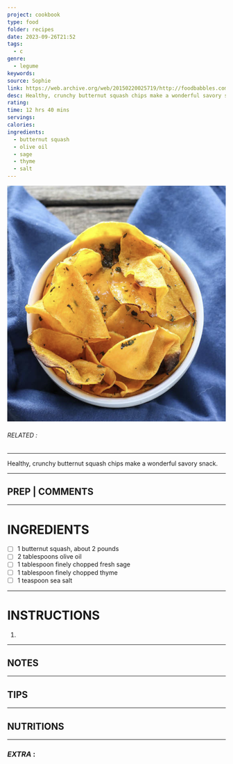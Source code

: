 ```yaml
---
project: cookbook
type: food
folder: recipes
date: 2023-09-26T21:52
tags:
  - c
genre:
  - legume
keywords: 
source: Sophie
link: https://web.archive.org/web/20150220025719/http://foodbabbles.com/2014/01/butternut-squash-chips/
desc: Healthy, crunchy butternut squash chips make a wonderful savory snack.
rating: 
time: 12 hrs 40 mins
servings: 
calories: 
ingredients:
  - butternut squash
  - olive oil
  - sage
  - thyme
  - salt
---
```


![IMAGE](image_417.png)

###### *RELATED* : 
---
Healthy, crunchy butternut squash chips make a wonderful savory snack.

---
## PREP | COMMENTS



---
# INGREDIENTS

- [ ] 1 butternut squash, about 2 pounds
- [ ] 2 tablespoons olive oil
- [ ] 1 tablespoon finely chopped fresh sage
- [ ] 1 tablespoon finely chopped thyme
- [ ] 1 teaspoon sea salt

---
# INSTRUCTIONS

1. 

---
## NOTES



---
## TIPS



---
## NUTRITIONS



---
### *EXTRA* :



